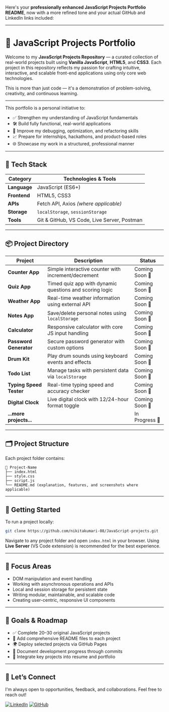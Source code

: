 Here's your **professionally enhanced JavaScript Projects Portfolio README**, now with a more refined tone and your actual GitHub and LinkedIn links included:

---

# 🚀 JavaScript Projects Portfolio

Welcome to my **JavaScript Projects Repository** — a curated collection of real-world projects built using **Vanilla JavaScript**, **HTML5**, and **CSS3**. Each project in this repository reflects my passion for crafting intuitive, interactive, and scalable front-end applications using only core web technologies.

This is more than just code — it's a demonstration of problem-solving, creativity, and continuous learning.

---



This portfolio is a personal initiative to:

* ✅ Strengthen my understanding of JavaScript fundamentals
* 🛠️ Build fully functional, real-world applications
* 🧠 Improve my debugging, optimization, and refactoring skills
* 📈 Prepare for internships, hackathons, and product-based roles
* 🌐 Showcase my work in a structured, professional manner

---

## 🔧 Tech Stack

| Category     | Technologies & Tools                        |
| ------------ | ------------------------------------------- |
| **Language** | JavaScript (ES6+)                           |
| **Frontend** | HTML5, CSS3                                 |
| **APIs**     | Fetch API, Axios *(where applicable)*       |
| **Storage**  | `localStorage`, `sessionStorage`            |
| **Tools**    | Git & GitHub, VS Code, Live Server, Postman |

---

## 📦 Project Directory

| Project                 | Description                                             | Status         |
| ----------------------- | ------------------------------------------------------- | -------------- |
| **Counter App**         | Simple interactive counter with increment/decrement     | Coming Soon 🔧 |
| **Quiz App**            | Timed quiz app with dynamic questions and scoring logic | Coming Soon 🔧 |
| **Weather App**         | Real-time weather information using external API        | Coming Soon 🔧 |
| **Notes App**           | Save/delete personal notes using `localStorage`         | Coming Soon 🔧 |
| **Calculator**          | Responsive calculator with core JS input handling       | Coming Soon 🔧 |
| **Password Generator**  | Secure password generator with custom options           | Coming Soon 🔧 |
| **Drum Kit**            | Play drum sounds using keyboard events and effects      | Coming Soon 🔧 |
| **Todo List**           | Manage tasks with persistent data via `localStorage`    | Coming Soon 🔧 |
| **Typing Speed Tester** | Real-time typing speed and accuracy checker             | Coming Soon 🔧 |
| **Digital Clock**       | Live digital clock with 12/24-hour format toggle        | Coming Soon 🔧 |
| **...more projects...** |                                                         | In Progress 🔄 |

---

## 🗂️ Project Structure

Each project folder contains:

```
📁 Project-Name
├── index.html
├── style.css
├── script.js
└── README.md (explanation, features, and screenshots where applicable)
```

---

## 🚀 Getting Started

To run a project locally:

```bash
git clone https://github.com/nikitakumari-08/JavaScript-projects.git
```

Navigate to any project folder and open `index.html` in your browser.
Using **Live Server** (VS Code extension) is recommended for the best experience.

---

## 🎯 Focus Areas

* DOM manipulation and event handling
* Working with asynchronous operations and APIs
* Local and session storage for persistent state
* Writing modular, maintainable, and scalable code
* Creating user-centric, responsive UI components

---

## 📌 Goals & Roadmap

* ✅ Complete 20–30 original JavaScript projects
* 📝 Add comprehensive README files to each project
* 🌍 Deploy selected projects via GitHub Pages
* 📢 Document development progress through commits
* 🧳 Integrate key projects into resume and portfolio

---

## 🤝 Let’s Connect

I'm always open to opportunities, feedback, and collaborations. Feel free to reach out!

[![LinkedIn](https://img.shields.io/badge/LinkedIn-Nikita%20Kumari-blue?style=for-the-badge\&logo=linkedin)](https://www.linkedin.com/in/nikita-kumari-828bb9368?utm_source=share&utm_campaign=share_via&utm_content=profile&utm_medium=android_app)
[![GitHub](https://img.shields.io/badge/GitHub-nikitakumari--08-black?style=for-the-badge\&logo=github)](https://github.com/nikitakumari-08)
